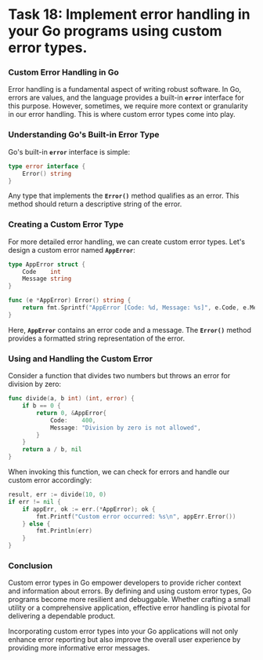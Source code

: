 # Task 18: Implement error handling in your Go programs using custom error types.

### **Custom Error Handling in Go**

Error handling is a fundamental aspect of writing robust software. In Go, errors are values, and the language provides a built-in **`error`** interface for this purpose. However, sometimes, we require more context or granularity in our error handling. This is where custom error types come into play.

### **Understanding Go's Built-in Error Type**

Go's built-in **`error`** interface is simple:

```go
type error interface {
    Error() string
}
```

Any type that implements the **`Error()`** method qualifies as an error. This method should return a descriptive string of the error.

### **Creating a Custom Error Type**

For more detailed error handling, we can create custom error types. Let's design a custom error named **`AppError`**:

```go
type AppError struct {
    Code    int
    Message string
}

func (e *AppError) Error() string {
    return fmt.Sprintf("AppError [Code: %d, Message: %s]", e.Code, e.Message)
}
```

Here, **`AppError`** contains an error code and a message. The **`Error()`** method provides a formatted string representation of the error.

### **Using and Handling the Custom Error**

Consider a function that divides two numbers but throws an error for division by zero:

```go
func divide(a, b int) (int, error) {
    if b == 0 {
        return 0, &AppError{
            Code:    400,
            Message: "Division by zero is not allowed",
        }
    }
    return a / b, nil
}
```

When invoking this function, we can check for errors and handle our custom error accordingly:

```go
result, err := divide(10, 0)
if err != nil {
    if appErr, ok := err.(*AppError); ok {
        fmt.Printf("Custom error occurred: %s\n", appErr.Error())
    } else {
        fmt.Println(err)
    }
}
```

### **Conclusion**

Custom error types in Go empower developers to provide richer context and information about errors. By defining and using custom error types, Go programs become more resilient and debuggable. Whether crafting a small utility or a comprehensive application, effective error handling is pivotal for delivering a dependable product.

Incorporating custom error types into your Go applications will not only enhance error reporting but also improve the overall user experience by providing more informative error messages.